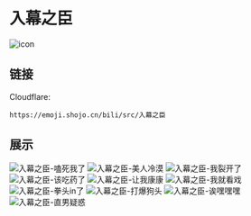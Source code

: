 # 入幕之臣
![icon](https://emoji.shojo.cn/bili/src/入幕之臣/icon.png)
## 链接
Cloudflare:
```
https://emoji.shojo.cn/bili/src/入幕之臣
```
## 展示
![入幕之臣-嗑死我了](https://emoji.shojo.cn/bili/src/入幕之臣/入幕之臣-嗑死我了.png)
![入幕之臣-美人冷漠](https://emoji.shojo.cn/bili/src/入幕之臣/入幕之臣-美人冷漠.png)
![入幕之臣-我裂开了](https://emoji.shojo.cn/bili/src/入幕之臣/入幕之臣-我裂开了.png)
![入幕之臣-该吃药了](https://emoji.shojo.cn/bili/src/入幕之臣/入幕之臣-该吃药了.png)
![入幕之臣-让我康康](https://emoji.shojo.cn/bili/src/入幕之臣/入幕之臣-让我康康.png)
![入幕之臣-我就看戏](https://emoji.shojo.cn/bili/src/入幕之臣/入幕之臣-我就看戏.png)
![入幕之臣-拳头in了](https://emoji.shojo.cn/bili/src/入幕之臣/入幕之臣-拳头in了.png)
![入幕之臣-打爆狗头](https://emoji.shojo.cn/bili/src/入幕之臣/入幕之臣-打爆狗头.png)
![入幕之臣-诶嘿嘿嘿](https://emoji.shojo.cn/bili/src/入幕之臣/入幕之臣-诶嘿嘿嘿.png)
![入幕之臣-直男疑惑](https://emoji.shojo.cn/bili/src/入幕之臣/入幕之臣-直男疑惑.png)
